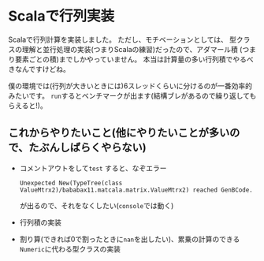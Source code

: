 # Scalaで行列実装
Scalaで行列計算を実装しました。
ただし、モチベーションとしては、
型クラスの理解と並行処理の実装(つまりScalaの練習)だったので、アダマール積
(つまり要素ごとの積)までしかやっていません。
本当は計算量の多い行列積でやるべきなんですけどね。

僕の環境では(行列が大きいときには)6スレッドくらいに分けるのが一番効率的みたいです。
`run`するとベンチマークが出ます(結構ブレがあるので繰り返してもらえると!)。

## これからやりたいこと(他にやりたいことが多いので、たぶんしばらくやらない)

- コメントアウトをして`test` すると、なぞエラー

    ```aidl
    Unexpected New(TypeTree(class ValueMtrx2)/bababax11.matcala.matrix.ValueMtrx2) reached GenBCode.
    ```
    
    が出るので、それをなくしたい(`console`では動く)

- 行列積の実装

- 割り算(できれば0で割ったときに`nan`を出したい)、累乗の計算のできる`Numeric`に代わる型クラスの実装
